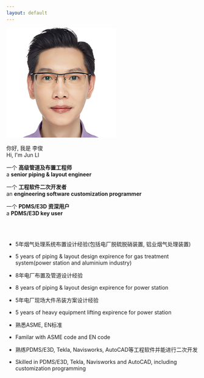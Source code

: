 ```yaml
---
layout: default
---
```


<div class="card bg-light">

  <div class="card-body">
    <div class="row align-items-center">
      <div class="col-4">
        <div class="image"><img src="/media/profile.png" alt=""></div>
      </div>
      <div class="col-6">
        <div class="designation">
            <div class="typing-title">
                <p>
                  <div>你好, 我是 李俊</div>
                  <div>Hi, I'm Jun LI</div>
                </p>
                <p>
                  <div>一个 <strong>高级管道及布置工程师</strong></div>
                  <div>a <strong>senior piping & layout engineer</strong></div>
                </p>
                <p>
                  <div>一个 <strong>工程软件二次开发者</strong></div>
                  <div>an <strong>engineering software customization programmer</strong></div>
                </p>
                <p>
                  <div>一个 <strong>PDMS/E3D 资深用户</strong></div>
                  <div>a <strong>PDMS/E3D key user</strong></div>
                </p>
            </div>
            <span class="typed-title"></span>
        </div>
      </div>
    </div>
  </div>
</div>

<br>
<br>


*   5年烟气处理系统布置设计经验(包括电厂脱硫脱硝装置, 铝业烟气处理装置)
*   5 years of piping & layout design expirence for gas treatment system(power station and aluminium industry)

*   8年电厂布置及管道设计经验
*   8 years of piping & layout design expirence for power station

*   5年电厂现场大件吊装方案设计经验
*   5 years of heavy equipment lifting expirence for power station

*   熟悉ASME, EN标准
*   Familar with ASME code and EN code

*   熟练PDMS/E3D, Tekla, Navisworks, AutoCAD等工程软件并能进行二次开发
*   Skilled in PDMS/E3D, Tekla, Navisworks and AutoCAD, including customization programming
